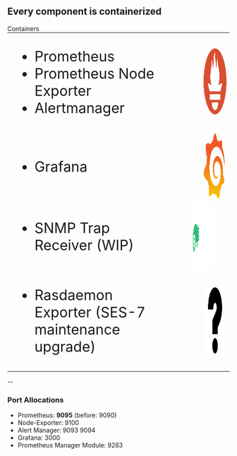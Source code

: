 <!-- .slide: data-state="normal" id="containers-1" data-timing="20s" data-menu-title="Standard text slide" -->

## Every component is containerized

<div class="breadcrumbs">Containers</div>

<table style="margin: 0">
<tr>
    <td style="border-bottom-width: 0; padding-right: 100px">
        <ul style="font-size: 32px">
            <li>Prometheus</li>
            <li>Prometheus Node Exporter</li>
            <li>Alertmanager</li>
        </ul>
    </td>
    <td style="border-bottom-width: 0">
    <img src="../images/icons/prometheus.png" height="150px" style="margin: 0">
    </td>
</tr>
<tr>
    <td style="border-bottom-width: 0">
        <ul style="font-size: 32px">
            <li>Grafana</li>
        </ul>
    </td>
    <td style="border-bottom-width: 0"><img src="../images/icons/grafana.png" height="150px" style="margin: 0"></td>
</tr>
<tr class="fragment">
    <td style="border-bottom-width: 0; padding-right: 100px">
        <ul style="font-size: 32px">
            <li>SNMP Trap Receiver (WIP)</li>
        </ul>
    </td>
    <td style="border-bottom-width: 0"><img src="../images/icons/suse.svg" height="150px" style="margin: 0; margin-left: -30px"></td>
</tr>
<tr class="fragment">
    <td style="border-bottom-width: 0; padding-right: 100px">
        <ul style="font-size: 32px">
            <li>Rasdaemon Exporter (SES-7 maintenance upgrade)</li>
        </ul>
    </td>
    <td style="border-bottom-width: 0"><img src="../images/icons/question.svg" height="150px" style="margin: 0; margin-left: 0"></td>
</tr>
</table>

--

<!-- .slide: data-state="normal" id="containers-2" data-timing="20s" data-menu-title="Standard text slide" -->

### Port Allocations

- Prometheus: **9095** (before: 9090)
- Node-Exporter: 9100
- Alert Manager: 9093 9094
- Grafana: 3000
- Prometheus Manager Module: 9283
